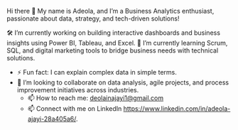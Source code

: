 Hi there 👋
My name is Adeola, and I’m a Business Analytics enthusiast, passionate about data, strategy, and tech-driven solutions!

🛠️ I’m currently working on building interactive dashboards and business insights using Power BI, Tableau, and Excel.
🌱 I’m currently learning Scrum, SQL, and digital marketing tools to bridge business needs with technical solutions.
- ⚡ Fun fact: I can explain complex data in simple terms.
- 👯 I’m looking to collaborate on data analysis, agile projects, and process improvement initiatives across industries.
    - 📫 How to reach me: deolainajayi1@gmail.com
    - 📫 Connect with me on LinkedIn https://www.linkedin.com/in/adeola-ajayi-28a405a6/.


<!--
**Deoajayi/Deoajayi** is a ✨ _special_ ✨ repository because its `README.md` (this file) appears on your GitHub profile.

Here are some ideas to get you started:

- 🔭 I’m currently working on ...
- 🌱 I’m currently learning ...
- 👯 I’m looking to collaborate on ...
- 🤔 I’m looking for help with ...
- 💬 Ask me about ...
- 📫 How to reach me: ...
- 😄 Pronouns: ...
- ⚡ Fun fact: ...
-->
